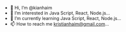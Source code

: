 - 👋 Hi, I’m @kianhaim
- 👀 I’m interested in Java Script, React, Node.js...
- 🌱 I’m currently learning Java Script, React, Node.js...
- 📫 How to reach me kristianhaim@gmail.com...

<!---
kianhaim/kianhaim is a ✨ special ✨ repository because its `README.md` (this file) appears on your GitHub profile.
You can click the Preview link to take a look at your changes.
--->
